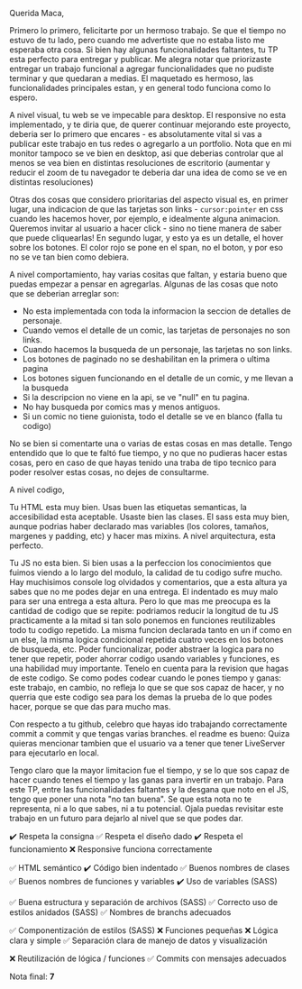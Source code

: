 Querida Maca, 

Primero lo primero, felicitarte por un hermoso trabajo. Se que el tiempo no estuvo de tu lado, pero cuando me advertiste que no estaba listo me esperaba otra cosa. Si bien hay algunas funcionalidades faltantes, tu TP esta perfecto para entregar y publicar. Me alegra notar que priorizaste entregar un trabajo funcional a agregar funcionalidades que no pudiste terminar y que quedaran a medias.  El maquetado es hermoso, las funcionalidades principales estan, y en general todo funciona como lo espero. 

A nivel visual, tu web se ve impecable para desktop. El responsive no esta implementado, y te diria que, de querer continuar mejorando este proyecto, deberia ser lo primero que encares - es absolutamente vital si vas a publicar este trabajo en tus redes o agregarlo a un portfolio. Nota que en mi monitor tampoco se ve bien en desktop, asi que deberias controlar que al menos se vea bien en distintas resoluciones de escritorio (aumentar y reducir el zoom de tu navegador te deberia dar una idea de como se ve en distintas resoluciones)

Otras dos cosas que considero prioritarias del aspecto visual es, en primer lugar, una indicacion de que las tarjetas son links - `cursor:pointer` en css cuando les hacemos hover, por ejemplo, e idealmente alguna animacion. Queremos invitar al usuario a hacer click - sino no tiene manera de saber que puede cliquearlas! En segundo lugar, y esto ya es un detalle, el hover sobre los botones. El color rojo se pone en el span, no el boton, y por eso no se ve tan bien como debiera. 

A nivel comportamiento, hay varias cositas que faltan, y estaria bueno que puedas empezar a pensar en agregarlas. Algunas de las cosas que noto que se deberian arreglar son:

- No esta implementada con toda la informacion la seccion de detalles de personaje.
- Cuando vemos el detalle de un comic, las tarjetas de personajes no son links.
- Cuando hacemos la busqueda de un personaje, las tarjetas no son links. 
- Los botones de paginado no se deshabilitan en la primera o ultima pagina
- Los botones siguen funcionando en el detalle de un comic, y me llevan a la busqueda
- Si la descripcion no viene en la api, se ve "null" en tu pagina. 
- No hay busqueda por comics mas y menos antiguos. 
- Si un comic no tiene guionista, todo el detalle se ve en blanco (falla tu codigo)

No se bien si comentarte una o varias de estas cosas en mas detalle. Tengo entendido que lo que te faltó fue tiempo, y no que no pudieras hacer estas cosas, pero en caso de que hayas tenido una traba de tipo tecnico para poder resolver estas cosas, no dejes de consultarme. 

A nivel codigo, 

Tu HTML esta muy bien. Usas buen las etiquetas semanticas, la accesibilidad esta aceptable. Usaste bien las clases. El sass esta muy bien, aunque podrias haber declarado mas variables (los colores, tamaños, margenes y padding, etc) y hacer mas mixins. A nivel arquitectura, esta perfecto. 

Tu JS no esta bien. Si bien usas a la perfeccion los conocimientos que fuimos viendo a lo largo del modulo, la calidad de tu codigo sufre mucho. Hay muchisimos console log olvidados y comentarios, que a esta altura ya sabes que no me podes dejar en una entrega. El indentado es muy malo para ser una entrega a esta altura. Pero lo que mas me preocupa es la cantidad de codigo que se repite: podriamos reducir la longitud de tu JS practicamente a la mitad si tan solo ponemos en funciones reutilizables todo tu codigo repetido. La misma funcion declarada tanto en un if como en un else, la misma logica condicional repetida cuatro veces en los botones de busqueda, etc. Poder funcionalizar, poder abstraer la logica para no tener que repetir, poder ahorrar codigo usando variables y funciones, es una habilidad muy importante. Tenelo en cuenta para la revision que hagas de este codigo. Se como podes codear cuando le pones tiempo y ganas: este trabajo, en cambio, no refleja lo que se que sos capaz de hacer, y no querria que este codigo sea para los demas la prueba de lo que podes hacer, porque se que das para mucho mas.  

Con respecto a tu github, celebro que hayas ido trabajando correctamente commit a commit y que tengas varias branches. el readme es bueno: Quiza quieras mencionar tambien que el usuario va a tener que tener LiveServer para ejecutarlo en local. 

Tengo claro que la mayor limitacion fue el tiempo, y se lo que sos capaz de hacer cuando tenes el tiempo y las ganas para invertir en un trabajo. Para este TP, entre las funcionalidades faltantes y la desgana que noto en el JS, tengo que poner una nota "no tan buena". Se que esta nota no te representa, ni a lo que sabes, ni a tu potencial. Ojala puedas revisitar este trabajo en un futuro para dejarlo al nivel que se que podes dar. 

 
  ✔️ Respeta la consigna
  ✅ Respeta el diseño dado
  ✔️ Respeta el funcionamiento
  ❌ Responsive funciona correctamente

  ✅ HTML semántico
  ✔️ Código bien indentado
  ✅ Buenos nombres de clases
  ✅ Buenos nombres de funciones y variables
  ✔️ Uso de variables (SASS)

  ✅ Buena estructura y separación de archivos (SASS)
  ✅ Correcto uso de estilos anidados (SASS)
  ✅ Nombres de branchs adecuados

  ✅  Componentización de estilos (SASS)
  ❌ Funciones pequeñas
  ❌ Lógica clara y simple
  ✅ Separación clara de manejo de datos y visualización

  ❌ Reutilización de lógica / funciones
  ✅ Commits con mensajes adecuados

Nota final: **7**
